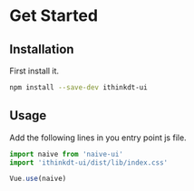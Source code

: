 # Get Started

## Installation

First install it.

```bash
npm install --save-dev ithinkdt-ui
```

## Usage

Add the following lines in you entry point js file.

```js
import naive from 'naive-ui'
import 'ithinkdt-ui/dist/lib/index.css'

Vue.use(naive)
```
